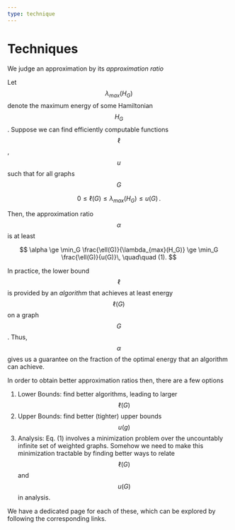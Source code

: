 ```yaml
---
type: technique
---
```


# Techniques

We judge an approximation by its *approximation ratio*

Let $$\lambda_{max}(H_G)$$ denote the maximum energy of some Hamiltonian $$H_G$$. Suppose we can find efficiently computable functions $$\ell$$, $$u$$ such that for all graphs $$G$$

$$
0 \le \ell(G) \le \lambda_{max}(H_G) \le  u(G)\,.
$$

Then, the approximation ratio $$\alpha$$ is at least

$$
\alpha \ge \min_G \frac{\ell(G)}{\lambda_{max}(H_G)} \ge  \min_G \frac{\ell(G)}{u(G)}\, \quad\quad (1).
$$

In practice, the lower bound $$\ell$$ is provided by an *algorithm* that achieves at least energy $$\ell(G)$$ on a graph $$G$$. Thus, $$\alpha$$ gives us a guarantee on the fraction of the optimal energy that an algorithm can achieve.

In order to obtain better approximation ratios then, there are a few options 

1. Lower Bounds: find better algorithms, leading to larger $$\ell(G)$$
2. Upper Bounds: find better (tighter) upper bounds $$u(g)$$
3. Analysis: Eq. (1) involves a minimization problem over the uncountably infinite set of weighted graphs. Somehow we need to make this minimization tractable by finding better ways to relate $$\ell(G)$$ and $$u(G)$$ in analysis.

We have a dedicated page for each of these, which can be explored by following the corresponding links.
